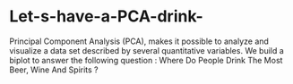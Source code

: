 # Let-s-have-a-PCA-drink-
Principal Component Analysis (PCA), makes it possible to analyze and visualize a data set described by several quantitative variables. We build a biplot to answer the following question : Where Do People Drink The Most Beer, Wine And Spirits ?

